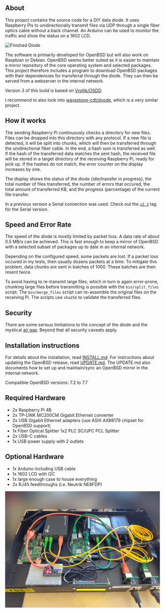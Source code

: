 ## About
This project contains the source code for a DIY data diode. It uses
Raspberry Pis to unidirectionally transmit files via UDP through a
single fiber optics cable without a back channel. An Arduino can be
used to monitor the traffic and show the status on a 1602 LCD.

![Finished Diode](images/case.jpg)

The software is primarily developed for OpenBSD but will also work
on Raspbian or Debian. OpenBSD seems better suited as it is easier
to maintain a mirror repository of the core operating system and
selected packages. This project therefore includes a program to
download OpenBSD packages with their dependencies for transferral
through the diode. They can then be served from a webserver in the
internal network.

Version 3 of this build is based on
[Vrolijk/OSDD](https://github.com/Vrolijk/OSDD).

I recommend to also look into 
[wavestone-cdt/dyode](https://github.com/wavestone-cdt/dyode),
which is a very similar project.

## How it works
The sending Raspberry Pi continuously checks a directory for new files.
Files can be dropped into this directory with any protocol. If a new
file is detected, it will be split into chunks, which will then be
transferred through the unidirectional fiber cable. In the end, a hash
sum is transferred as well. If the hash of the transferred data matches
the sent hash, the received file will be stored in a target directory of
the receiving Raspberry Pi, ready for pick up. If the hashes do not
match, the error counter on the display increases by one.

The display shows the status of the diode (idle/transfer in progress),
the total number of files transferred, the number of errors that
occured, the total amount of transferred KB, and the progress
(percentage) of the current file transfer.

In a previous version a Serial connection was used. Check out the 
[`v2.3`](https://github.com/svenseeberg/data-diode/releases/tag/v2.3)
tag for the Serial version.

## Speed and Error Rate
The speed of the diode is mostly limited by packet loss. A data rate
of about 0.5 MB/s can be achieved. This is fast enough to keep a mirror of
OpenBSD with a selected subset of packages up to date in an internal
network.

Depending on the configured speed, some packets are lost. If a packet loss
occured in my tests, then usually dozens packets at a time. To mitigate
this problem, data chunks are sent in batches of 1000. These batches are
then resent twice.

To avoid having to re-transmit large files, which in turn is again
error-prone, chunking large files before transmitting is
possible with the `bin/split_files` script. The `bin/merge_files` script
can re-assemble the original files on the receiving Pi. The scripts use
`sha256` to validate the transferred files.

## Security
There are some serious limitations to the concept of the diode and the
mystical [air gap](https://cyber.bgu.ac.il/air-gap/). Beyond that all
security caveats apply.

## Installation instructions
For details about the installation, read [INSTALL.md](INSTALL.md). For
instructions about updating the OpenBSD release, read
[UPDATE.md](UPDATE.md). The UPDATE.md also documents how to set up and
maintain/sync an OpenBSD mirror in the internal network.

Compatible OpenBSD versions: 7.2 to 7.7

## Required Hardware
* 2x Raspberry Pi 4B
* 2x TP-LINK MC200CM Gigabit Ethernet converter
* 2x USB Gigabit Ethernet adapters (use ASIX AX88179 chipset for OpenBSD support)
* 1x Fiber Optical Splitter 1x2 PLC SC/UPC PCL Splitter
* 2x USB-C cables
* 1x USB power supply with 2 outlets

## Optional Hardware
* 1x Arduino including USB cable
* 1x 1602 LCD with I2C
* 1x large enough case to house everything
* 2x RJ45 feedthroughs (i.e. Neutrik NE8FDP)

![images/inside](images/inside.jpg)
